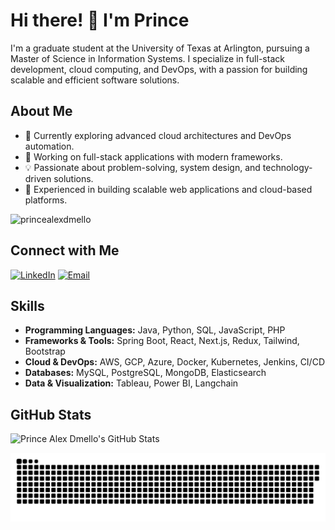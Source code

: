 # Hi there! 👋 I'm Prince

I'm a graduate student at the University of Texas at Arlington, pursuing a Master of Science in Information Systems. I specialize in full-stack development, cloud computing, and DevOps, with a passion for building scalable and efficient software solutions.

## About Me

- 🌱 Currently exploring advanced cloud architectures and DevOps automation.
- 🔭 Working on full-stack applications with modern frameworks.
- 💡 Passionate about problem-solving, system design, and technology-driven solutions.
- 🚀 Experienced in building scalable web applications and cloud-based platforms.

<p align="left"> <img src="https://komarev.com/ghpvc/?username=princealexdmello" alt="princealexdmello" /> </p>

## Connect with Me

[![LinkedIn](https://img.shields.io/badge/LinkedIn-blue?style=for-the-badge&logo=linkedin)](https://www.linkedin.com/in/princedmello) 
[![Email](https://img.shields.io/badge/Email-red?style=for-the-badge&logo=gmail)](mailto:princedmello13@gmail.com)

## Skills

- **Programming Languages:** Java, Python, SQL, JavaScript, PHP  
- **Frameworks & Tools:** Spring Boot, React, Next.js, Redux, Tailwind, Bootstrap  
- **Cloud & DevOps:** AWS, GCP, Azure, Docker, Kubernetes, Jenkins, CI/CD  
- **Databases:** MySQL, PostgreSQL, MongoDB, Elasticsearch  
- **Data & Visualization:** Tableau, Power BI, Langchain  

## GitHub Stats

![Prince Alex Dmello's GitHub Stats](https://github-readme-stats.vercel.app/api?username=princedmello&show_icons=true&theme=radical)


![Snake animation](https://github.com/Pepyn0/Pepyn0/raw/output/github-contribution-grid-snake-dark.svg)
